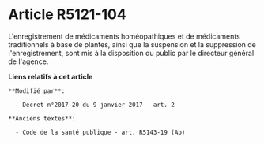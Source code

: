 # Article R5121-104

L'enregistrement de médicaments homéopathiques et de médicaments traditionnels à base de plantes, ainsi que la suspension et
la suppression de l'enregistrement, sont mis à la disposition du public par le directeur général de l'agence.

**Liens relatifs à cet article**

	**Modifié par**:

	  - Décret n°2017-20 du 9 janvier 2017 - art. 2

	**Anciens textes**:

	  - Code de la santé publique - art. R5143-19 (Ab)
